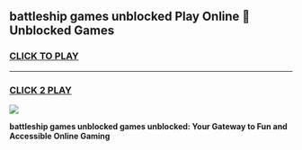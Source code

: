 
## battleship games unblocked Play Online 👋 Unblocked Games
<h3>
<a href="https://premium.freeplayer.one?title=battleship_games_unblocked&ref=19F">CLICK TO PLAY</a></h3>
<hr>

<h3>
<a href="https://premium.freeplayer.one?title=battleship_games_unblocked&ref=19F">CLICK 2 PLAY</a>
  
</h3>

<a href="https://premium.freeplayer.one?title=battleship_games_unblocked&ref=19F"><img src="https://clearcache.store/games.png"></a>


**battleship games unblocked games unblocked: Your Gateway to Fun and Accessible Online Gaming**
